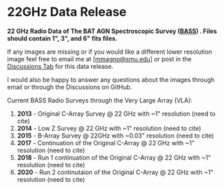 # 22GHz Data Release 
**22 GHz Radio Data of The BAT AGN Spectroscopic Survey ([BASS](https://www.bass-survey.com/)) . Files should contain 1", 3", and 6" fits files.**

If any images are missing or if you would like a different lower resolution image feel free to email me at [mmagno@smu.edu] or post in the [Discussions Tab](https://github.com/maconmagno/22GHz/discussions) for this data release. 

I would also be happy to answer any questions about the images through email or through the Discussions on GitHub. 

Current BASS Radio Surveys through the Very Large Array (VLA): 
  1. **2013** - Original C-Array Survey @ 22 GHz with ~1" resolution                    (need to cite)
  2. **2014** - Low Z Survey @ 22 GHz with ~1" resolution                               (need to cite)
  3. **2015** - B-Array Survey @ 22GHz with ~0.03" resolution                           (need to cite)
  4. **2017** - Continuation of the Original C-Array @ 22 GHz with ~1" resolution       (need to cite)
  5. **2018** - Run 1 continuation of the Original C-Array @ 22 GHz with ~1" resolution (need to cite)
  6. **2020** - Run 2 continutaion of the Original C-Array @ 22 GHz with ~1" resolution (need to cite)

